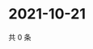 # 2021-10-21

共 0 条

<!-- BEGIN WEIBO -->
<!-- 最后更新时间 Thu Oct 21 2021 00:22:26 GMT+0800 (China Standard Time) -->

<!-- END WEIBO -->
